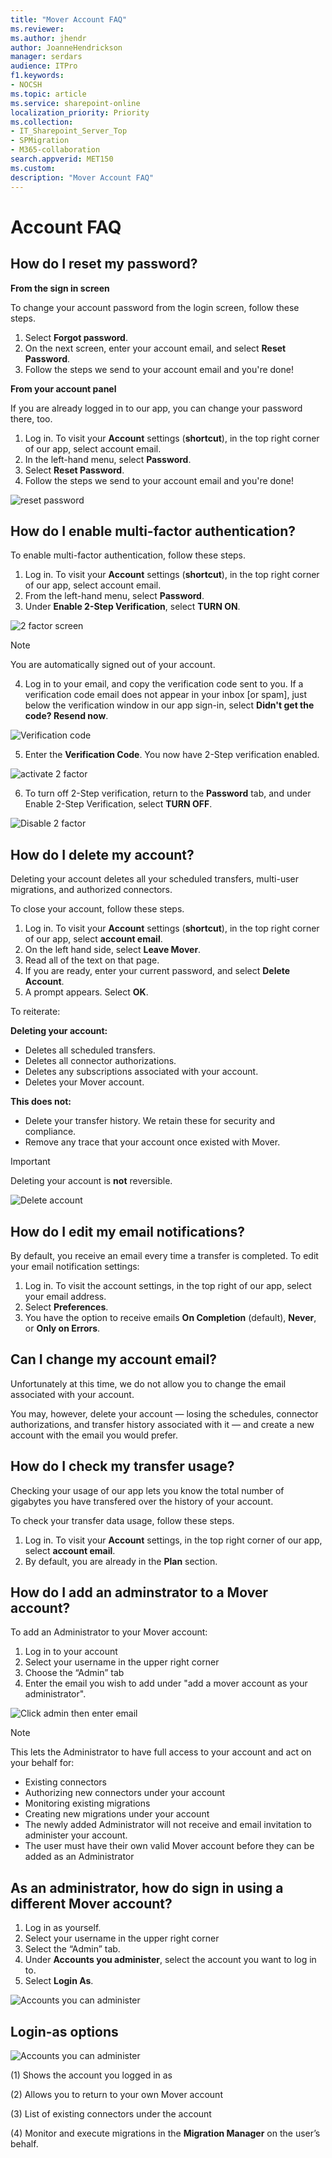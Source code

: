 ```yaml
---
title: "Mover Account FAQ"
ms.reviewer: 
ms.author: jhendr
author: JoanneHendrickson
manager: serdars
audience: ITPro
f1.keywords:
- NOCSH
ms.topic: article
ms.service: sharepoint-online
localization_priority: Priority
ms.collection: 
- IT_Sharepoint_Server_Top
- SPMigration
- M365-collaboration
search.appverid: MET150
ms.custom: 
description: "Mover Account FAQ"
---
```

# Account FAQ

## How do I reset my password?

**From the sign in screen**

To change your account password from the login screen, follow these steps.

1. Select **Forgot password**.
2. On the next screen, enter your account email, and select **Reset Password**.
3. Follow the steps we send to your account email and you're done!

**From your account panel**

If you are already logged in to our app, you can change your password there, too.

1. Log in. To visit your **Account** settings (**shortcut**), in the top right corner of our app, select account email.
2. In the left-hand menu, select **Password**.
3. Select **Reset Password**.
4. Follow the steps we send to your account email and you're done!

![reset password](media/mover-reset-password.png)

## How do I enable multi-factor authentication?

To enable multi-factor authentication, follow these steps.

1. Log in. To visit your **Account** settings (**shortcut**), in the top right corner of our app, select account email.
2. From the left-hand menu, select **Password**.
3. Under **Enable 2-Step Verification**, select **TURN ON**.

![2 factor screen](media/2_factor_screen.png)

>[!Note]
>You are automatically signed out of your account.

4. Log in to your email, and copy the verification code sent to you. If a verification code email does not appear in your inbox [or spam], just below the verification window in our app sign-in, select **Didn't get the code? Resend now**.

![Verification code](media/verification_code.png)

5. Enter the **Verification Code**. You now have 2-Step verification enabled.

![activate 2 factor](media/activate_2_factor.png)

6. To turn off 2-Step verification, return to the **Password** tab, and under Enable 2-Step Verification, select **TURN OFF**.

![Disable 2 factor](media/disable_2_factor.png)

## How do I delete my account?

Deleting your account deletes all your scheduled transfers, multi-user migrations, and authorized connectors.

To close your account, follow these steps.

1. Log in. To visit your **Account** settings (**shortcut**), in the top right corner of our app, select **account email**.
2. On the left hand side, select **Leave Mover**.
3. Read all of the text on that page.
4. If you are ready, enter your current password, and select **Delete Account**.
5. A prompt appears. Select **OK**.

To reiterate:

**Deleting your account:**

- Deletes all scheduled transfers.
- Deletes all connector authorizations.
- Deletes any subscriptions associated with your account.
- Deletes your Mover account.

**This does not:**

- Delete your transfer history. We retain these for security and compliance.
- Remove any trace that your account once existed with Mover.

>[!Important]
>Deleting your account is **not** reversible.

![Delete account](media/delete_account.png) 

## How do I edit my email notifications?

By default, you receive an email every time a transfer is completed. To edit your email notification settings:

1. Log in. To visit the account settings, in the top right of our app, select your email address.
2. Select **Preferences**.
3. You have the option to receive emails **On Completion** (default), **Never**, or **Only on Errors**.

## Can I change my account email?

Unfortunately at this time, we do not allow you to change the email associated with your account.

You may, however, delete your account — losing the schedules, connector authorizations, and transfer history associated with it — and create a new account with the email you would prefer.

## How do I check my transfer usage?

Checking your usage of our app lets you know the total number of gigabytes you have transfered over the history of your account.

To check your transfer data usage, follow these steps.

1. Log in. To visit your **Account** settings, in the top right corner of our app, select **account email**.
2. By default, you are already in the **Plan** section.

## How do I add an adminstrator to a Mover account?

To add an Administrator to your Mover account: 
1. Log in to your account 
2. Select your username in the upper right corner
3. Choose the “Admin” tab
4. Enter the email you wish to add under "add a mover account as your administrator". 

![Click admin then enter email](media/mover-add-admin1.png)


>[!Note]
> This lets the Administrator to have full access to your account and act on your behalf for:
>- Existing connectors
>- Authorizing new connectors under your account
>- Monitoring existing migrations
>- Creating new migrations under your account
>- The newly added Administrator will not receive and email invitation to administer your account. 
>- The user must have their own valid Mover account before they can be added as an Administrator


## As an administrator, how do sign in using a different Mover account?  

1. Log in as yourself. 
2. Select your username in the upper right corner
3. Select the “Admin” tab.
4. Under **Accounts you administer**, select the account you want to log in to.
5. Select **Login As**.

![Accounts you can administer](media/mover-add-admin2.png)




## Login-as options

![Accounts you can administer](media/mover-add-admin3.png)

(1) Shows the account you logged in as
 
(2) Allows you to return to your own Mover account
 
(3) List of existing connectors under the account

(4) Monitor and execute migrations in the **Migration Manager** on the user’s behalf.